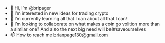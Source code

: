- 👋 Hi, I’m @bripager
- 👀 I’m interested in new ideas for trading crypto
- 🌱 I’m currently learning all that I can about all that I can!
- 💞️ I’m looking to collaborate on what makes a coin go volition more than a similar one?  And also the next big need will be!#saveourselves
- 📫 How to reach me brianpage130@gmail.com

<!---
bripager/bripager is a ✨ special ✨ repository because its `README.md` (this file) appears on your GitHub profile.
You can click the Preview link to take a look at your changes.
--->
